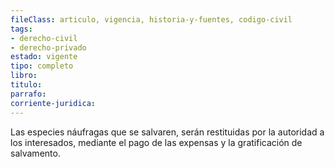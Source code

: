 ```yaml
---
fileClass: articulo, vigencia, historia-y-fuentes, codigo-civil
tags:
- derecho-civil
- derecho-privado
estado: vigente
tipo: completo
libro:
titulo:
parrafo:
corriente-juridica:
---
```

Las especies náufragas que se salvaren, serán restituidas por la autoridad a los interesados, mediante el pago de las expensas y la gratificación de salvamento.